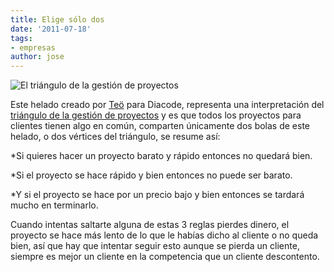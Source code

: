 ```yaml
---
title: Elige sólo dos
date: '2011-07-18'
tags:
- empresas
author: jose
---
```


![El triángulo de la gestión de proyectos](https://diacode-blog.s3-eu-west-1.amazonaws.com/2011/07/solo2.png)


Este helado creado por 
[Teö](http://ilusteo.blogspot.com/) para Diacode, representa una interpretación del 
[triángulo de la gestión de proyectos](http://en.wikipedia.org/wiki/Project_management_triangle) y es que todos los proyectos para clientes tienen algo en común, comparten únicamente dos bolas de este helado, o dos vértices del triángulo, se resume así:

*Si quieres hacer un proyecto barato y rápido entonces no quedará bien.

	
*Si el proyecto se hace rápido y bien entonces no puede ser barato.

	
*Y si el proyecto se hace por un precio bajo y bien entonces se tardará mucho en terminarlo.

Cuando intentas saltarte alguna de estas 3 reglas pierdes dinero, el proyecto se hace más lento de lo que le habías dicho al cliente o no queda bien, así que hay que intentar seguir esto aunque se pierda un cliente, siempre es mejor un cliente en la competencia que un cliente descontento.
